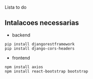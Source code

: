 

Lista to do

## Intalacoes necessarias

* backend
```
pip install djangorestframework
pip install django-cors-headers
```

* frontend
```
npm install axios
npm install react-bootstrap bootstrap
```
